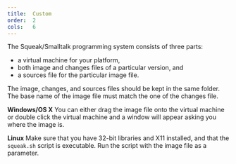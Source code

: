 ```yaml
---
title:  Custom
order:  2
cols:   6
---
```

The Squeak/Smalltalk programming system consists of three parts:

  - a virtual machine for your platform,
  - both image and changes files of a particular version, and
  - a sources file for the particular image file.

The image, changes, and sources files should be kept in the same folder. The base name of the image file must match the one of the changes file.

**Windows/OS X** You can either drag the image file onto the virtual machine or double click the virtual machine and a window will appear asking you where the image is.

**Linux** Make sure that you have 32-bit libraries and X11 installed, and that the `squeak.sh` script is executable. Run the script with the image file as a parameter.
